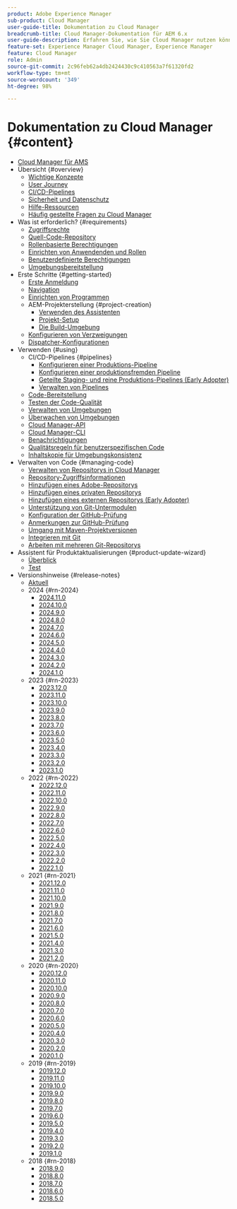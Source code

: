 ```yaml
---
product: Adobe Experience Manager
sub-product: Cloud Manager
user-guide-title: Dokumentation zu Cloud Manager
breadcrumb-title: Cloud Manager-Dokumentation für AEM 6.x
user-guide-description: Erfahren Sie, wie Sie Cloud Manager nutzen können, um Adobe Experience Manager für AMS in der Cloud selbst zu verwalten.
feature-set: Experience Manager Cloud Manager, Experience Manager
feature: Cloud Manager
role: Admin
source-git-commit: 2c96feb62a4db2424430c9c410563a7f61320fd2
workflow-type: tm+mt
source-wordcount: '349'
ht-degree: 98%

---
```



# Dokumentation zu Cloud Manager {#content}

+ [Cloud Manager für AMS](/help/introduction.md)
+ Übersicht {#overview}
   + [Wichtige Konzepte](/help/overview/key-concepts.md)
   + [User Journey](/help/overview/user-journey.md)
   + [CI/CD-Pipelines](/help/overview/ci-cd-pipelines.md)
   + [Sicherheit und Datenschutz](/help/overview/security-and-privacy.md)
   + [Hilfe-Ressourcen](/help/overview/help-resources.md)
   + [Häufig gestellte Fragen zu Cloud Manager](/help/overview/faqs.md)
+ Was ist erforderlich? {#requirements}
   + [Zugriffsrechte](/help/requirements/access-rights.md)
   + [Quell-Code-Repository](/help/requirements/source-code-repository.md)
   + [Rollenbasierte Berechtigungen](/help/requirements/role-based-permissions.md)
   + [Einrichten von Anwendenden und Rollen](/help/requirements/users-and-roles.md)
   + [Benutzerdefinierte Berechtigungen](/help/using/custom-permissions.md)
   + [Umgebungsbereitstellung](/help/requirements/environment-provisioning.md)
+ Erste Schritte {#getting-started}
   + [Erste Anmeldung](/help/getting-started/first-time-login.md)
   + [Navigation](/help/getting-started/navigation.md)
   + [Einrichten von Programmen](/help/getting-started/program-setup.md)
   + AEM-Projekterstellung {#project-creation}
      + [Verwenden des Assistenten](/help/getting-started/using-the-wizard.md)
      + [Projekt-Setup](/help/getting-started/project-setup.md)
      + [Die Build-Umgebung](/help/getting-started/build-environment.md)
   + [Konfigurieren von Verzweigungen](/help/getting-started/configuring-branches.md)
   + [Dispatcher-Konfigurationen](/help/getting-started/dispatcher-configurations.md)
+ Verwenden {#using}
   + CI/CD-Pipelines {#pipelines}
      + [Konfigurieren einer Produktions-Pipeline](/help/using/production-pipelines.md)
      + [Konfigurieren einer produktionsfremden Pipeline](/help/using/non-production-pipelines.md)
      + [Geteilte Staging- und reine Produktions-Pipelines (Early Adopter)](/help/using/stage-prod-only.md)
      + [Verwalten von Pipelines](/help/using/managing-pipelines.md)
   + [Code-Bereitstellung](/help/using/code-deployment.md)
   + [Testen der Code-Qualität](/help/using/code-quality-testing.md)
   + [Verwalten von Umgebungen](/help/using/managing-environments.md)
   + [Überwachen von Umgebungen](/help/using/monitoring-environments.md)
   + [Cloud Manager-API](https://developer.adobe.com/experience-cloud/cloud-manager/reference/api/)
   + [Cloud Manager-CLI](https://github.com/adobe/aio-cli-plugin-cloudmanager/blob/main/README.md)
   + [Benachrichtigungen](/help/using/notifications.md)
   + [Qualitätsregeln für benutzerspezifischen Code](/help/using/custom-code-quality-rules.md)
   + [Inhaltskopie für Umgebungskonsistenz](/help/using/content-copy.md)
+ Verwalten von Code {#managing-code}
   + [Verwalten von Repositorys in Cloud Manager](/help/managing-code/managing-repositories.md)
   + [Repository-Zugriffsinformationen](/help/managing-code/accessing-repositories.md)
   + [Hinzufügen eines Adobe-Repositorys](/help/managing-code/adobe-repositories.md)
   + [Hinzufügen eines privaten Repositorys](/help/managing-code/private-repositories.md)
   + [Hinzufügen eines externen Repositorys (Early Adopter)](/help/managing-code/external-repositories.md)
   + [Unterstützung von Git-Untermodulen](/help/managing-code/git-submodules.md)
   + [Konfiguration der GitHub-Prüfung](/help/managing-code/github-check-config.md)
   + [Anmerkungen zur GitHub-Prüfung](/help/managing-code/github-annotations.md)
   + [Umgang mit Maven-Projektversionen](/help/managing-code/maven-project-version.md)
   + [Integrieren mit Git](/help/managing-code/git-integration.md)
   + [Arbeiten mit mehreren Git-Repositorys](/help/managing-code/multiple-git-repos.md)
+ Assistent für Produktaktualisierungen {#product-update-wizard}
   + [Überblick](/help/product-update-wizard/overview.md)
   + [Test](/help/product-update-wizard/evaluation.md)
+ Versionshinweise {#release-notes}
   + [Aktuell](/help/release-notes/current.md)
   + 2024 {#rn-2024}
      + [2024.11.0](/help/release-notes/2024/2024-11-0.md)
      + [2024.10.0](/help/release-notes/2024/2024-10-0.md)
      + [2024.9.0](/help/release-notes/2024/2024-9-0.md)
      + [2024.8.0](/help/release-notes/2024/2024-8-0.md)
      + [2024.7.0](/help/release-notes/2024/2024-7-0.md)
      + [2024.6.0](/help/release-notes/2024/2024-6-0.md)
      + [2024.5.0](/help/release-notes/2024/2024-5-0.md)
      + [2024.4.0](/help/release-notes/2024/2024-4-0.md)
      + [2024.3.0](/help/release-notes/2024/2024-3-0.md)
      + [2024.2.0](/help/release-notes/2024/2024-2-0.md)
      + [2024.1.0](/help/release-notes/2024/2024-1-0.md)
   + 2023 {#rn-2023}
      + [2023.12.0](/help/release-notes/2023/2023-12-0.md)
      + [2023.11.0](/help/release-notes/2023/2023-11-0.md)
      + [2023.10.0](/help/release-notes/2023/2023-10-0.md)
      + [2023.9.0](/help/release-notes/2023/2023-9-0.md)
      + [2023.8.0](/help/release-notes/2023/2023-8-0.md)
      + [2023.7.0](/help/release-notes/2023/2023-7-0.md)
      + [2023.6.0](/help/release-notes/2023/2023-6-0.md)
      + [2023.5.0](/help/release-notes/2023/2023-5-0.md)
      + [2023.4.0](/help/release-notes/2023/2023-4-0.md)
      + [2023.3.0](/help/release-notes/2023/2023-3-0.md)
      + [2023.2.0](/help/release-notes/2023/2023-2-0.md)
      + [2023.1.0](/help/release-notes/2023/2023-1-0.md)
   + 2022 {#rn-2022}
      + [2022.12.0](/help/release-notes/2022/2022-12-0.md)
      + [2022.11.0](/help/release-notes/2022/2022-11-0.md)
      + [2022.10.0](/help/release-notes/2022/2022-10-0.md)
      + [2022.9.0](/help/release-notes/2022/2022-9-0.md)
      + [2022.8.0](/help/release-notes/2022/2022-8-0.md)
      + [2022.7.0](/help/release-notes/2022/2022-7-0.md)
      + [2022.6.0](/help/release-notes/2022/2022-6-0.md)
      + [2022.5.0](/help/release-notes/2022/2022-5-0.md)
      + [2022.4.0](/help/release-notes/2022/2022-4-0.md)
      + [2022.3.0](/help/release-notes/2022/2022-3-0.md)
      + [2022.2.0](/help/release-notes/2022/2022-2-0.md)
      + [2022.1.0](/help/release-notes/2022/2022-1-0.md)
   + 2021 {#rn-2021}
      + [2021.12.0](/help/release-notes/2021/2021-12-0.md)
      + [2021.11.0](/help/release-notes/2021/2021-11-0.md)
      + [2021.10.0](/help/release-notes/2021/2021-10-0.md)
      + [2021.9.0](/help/release-notes/2021/2021-9-0.md)
      + [2021.8.0](/help/release-notes/2021/2021-8-0.md)
      + [2021.7.0](/help/release-notes/2021/2021-7-0.md)
      + [2021.6.0](/help/release-notes/2021/2021-6-0.md)
      + [2021.5.0](/help/release-notes/2021/2021-5-0.md)
      + [2021.4.0](/help/release-notes/2021/2021-4-0.md)
      + [2021.3.0](/help/release-notes/2021/2021-3-0.md)
      + [2021.2.0](/help/release-notes/2021/2021-2-0.md)
   + 2020 {#rn-2020}
      + [2020.12.0](/help/release-notes/2020/2020-12-0.md)
      + [2020.11.0](/help/release-notes/2020/2020-11-0.md)
      + [2020.10.0](/help/release-notes/2020/2020-10-0.md)
      + [2020.9.0](/help/release-notes/2020/2020-9-0.md)
      + [2020.8.0](/help/release-notes/2020/2020-8-0.md)
      + [2020.7.0](/help/release-notes/2020/2020-7-0.md)
      + [2020.6.0](/help/release-notes/2020/2020-6-0.md)
      + [2020.5.0](/help/release-notes/2020/2020-5-0.md)
      + [2020.4.0](/help/release-notes/2020/2020-4-0.md)
      + [2020.3.0](/help/release-notes/2020/2020-3-0.md)
      + [2020.2.0](/help/release-notes/2020/2020-2-0.md)
      + [2020.1.0](/help/release-notes/2020/2020-1-0.md)
   + 2019 {#rn-2019}
      + [2019.12.0](/help/release-notes/2019/2019-12-0.md)
      + [2019.11.0](/help/release-notes/2019/2019-11-0.md)
      + [2019.10.0](/help/release-notes/2019/2019-10-0.md)
      + [2019.9.0](/help/release-notes/2019/2019-9-0.md)
      + [2019.8.0](/help/release-notes/2019/2019-8-0.md)
      + [2019.7.0](/help/release-notes/2019/2019-7-0.md)
      + [2019.6.0](/help/release-notes/2019/2019-6-0.md)
      + [2019.5.0](/help/release-notes/2019/2019-5-0.md)
      + [2019.4.0](/help/release-notes/2019/2019-4-0.md)
      + [2019.3.0](/help/release-notes/2019/2019-3-0.md)
      + [2019.2.0](/help/release-notes/2019/2019-2-0.md)
      + [2019.1.0](/help/release-notes/2019/2019-1-0.md)
   + 2018 {#rn-2018}
      + [2018.9.0](/help/release-notes/2018/2018-9-0.md)
      + [2018.8.0](/help/release-notes/2018/2018-8-0.md)
      + [2018.7.0](/help/release-notes/2018/2018-7-0.md)
      + [2018.6.0](/help/release-notes/2018/2018-6-0.md)
      + [2018.5.0](/help/release-notes/2018/2018-5-0.md)

